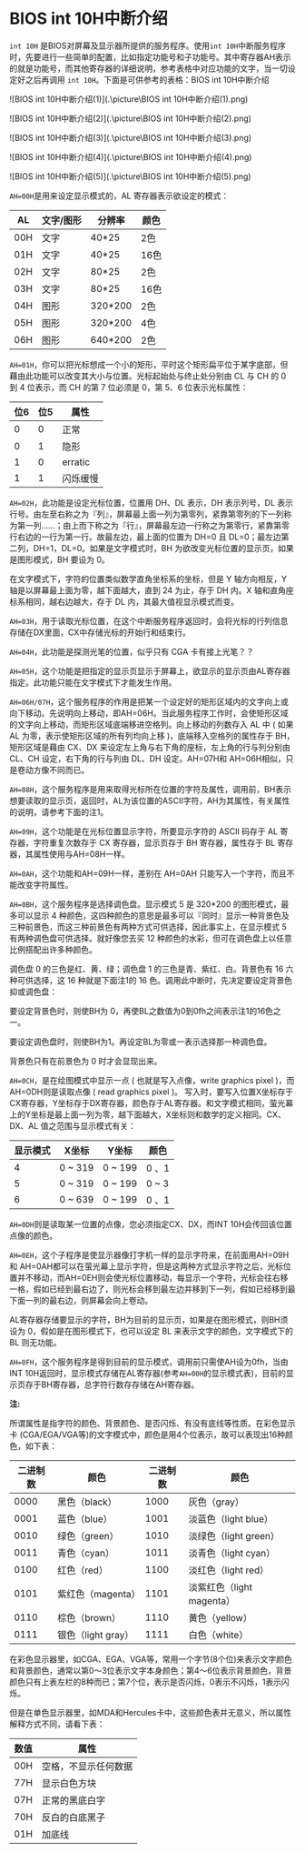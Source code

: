 # BIOS int 10H中断介绍

`int 10H` 是BIOS对屏幕及显示器所提供的服务程序。使用`int 10H`中断服务程序时，先要进行一些简单的配置，比如指定功能号和子功能号。其中寄存器AH表示的就是功能号，而其他寄存器的详细说明，参考表格中对应功能的文字，当一切设定好之后再调用 `int 10H`。下面是可供参考的表格：BIOS int 10H中断介绍

![BIOS int 10H中断介绍(1)](.\picture\BIOS int 10H中断介绍(1).png)

![BIOS int 10H中断介绍(2)](.\picture\BIOS int 10H中断介绍(2).png)

![BIOS int 10H中断介绍(3)](.\picture\BIOS int 10H中断介绍(3).png)

![BIOS int 10H中断介绍(4)](.\picture\BIOS int 10H中断介绍(4).png)

![BIOS int 10H中断介绍(5)](.\picture\BIOS int 10H中断介绍(5).png)



`AH=00H`是用来设定显示模式的，AL 寄存器表示欲设定的模式：

| AL   | 文字/图形 | 分辨率  | 颜色 |
| ---- | --------- | ------- | ---- |
| 00H  | 文字      | 40*25   | 2色  |
| 01H  | 文字      | 40*25   | 16色 |
| 02H  | 文字      | 80*25   | 2色  |
| 03H  | 文字      | 80*25   | 16色 |
| 04H  | 图形      | 320*200 | 2色  |
| 05H  | 图形      | 320*200 | 4色  |
| 06H  | 图形      | 640*200 | 2色  |



`AH=01H`，你可以把光标想成一个小的矩形，平时这个矩形扁平位于某字底部，但藉由此功能可以改变其大小与位置。光标起始处与终止处分别由 CL 与 CH 的 0 到 4 位表示，而 CH 的第 7 位必须是 0，第 5、6 位表示光标属性：

| 位6  | 位5  | 属性     |
| ---- | ---- | -------- |
| 0    | 0    | 正常     |
| 0    | 1    | 隐形     |
| 1    | 0    | erratic  |
| 1    | 1    | 闪烁缓慢 |



`AH=02H`，此功能是设定光标位置，位置用 DH、DL 表示，DH 表示列号，DL 表示行号。由左至右称之为『列』，屏幕最上面一列为第零列，紧靠第零列的下一列称为第一列……；由上而下称之为『行』，屏幕最左边一行称之为第零行，紧靠第零行右边的一行为第一行。故最左边，最上面的位置为 DH=0 且 DL=0；最左边第二列，DH=1，DL=0。如果是文字模式时，BH 为欲改变光标位置的显示页，如果是图形模式，BH 要设为 0。

在文字模式下，字符的位置类似数学直角坐标系的坐标，但是 Y 轴方向相反，Y 轴是以屏幕最上面为零，越下面越大，直到 24 为止，存于 DH 内。X 轴和直角座标系相同，越右边越大，存于 DL 内，其最大值视显示模式而变。

`AH=03H`，用于读取光标位置，在这个中断服务程序返回时，会将光标的行列信息存储在DX里面，CX中存储光标的开始行和结束行。

`AH=04H`，此功能是探测光笔的位置，似乎只有 CGA 卡有接上光笔？？

`AH=05H`，这个功能是把指定的显示页显示于屏幕上，欲显示的显示页由AL寄存器指定。此功能只能在文字模式下才能发生作用。

`AH=06H/07H`，这个服务程序的作用是把某一个设定好的矩形区域内的文字向上或向下移动。先说明向上移动，即AH=06H。当此服务程序工作时，会使矩形区域的文字向上移动，而矩形区域底端移进空格列。向上移动的列数存入 AL 中 ( 如果 AL 为零，表示使矩形区域的所有列均向上移 )，底端移入空格列的属性存于 BH，矩形区域是藉由 CX、DX 来设定左上角与右下角的座标，左上角的行与列分别由 CL、CH 设定，右下角的行与列由 DL、DH 设定。AH=07H和 AH=06H相似，只是卷动方像不同而已。

`AH=08H`，这个服务程序是用来取得光标所在位置的字符及属性，调用前，BH表示想要读取的显示页，返回时，AL为该位置的ASCII字符，AH为其属性，有关属性的说明，请参考下面的注1。

`AH=09H`，这个功能是在光标位置显示字符，所要显示字符的 ASCII 码存于 AL 寄存器，字符重复次数存于 CX 寄存器，显示页存于 BH 寄存器，属性存于 BL 寄存器，其属性使用与AH=08H一样。

`AH=0AH`，这个功能和AH=09H一样，差别在 AH=0AH 只能写入一个字符，而且不能改变字符属性。

`AH=0BH`，这个服务程序是选择调色盘。显示模式 5 是 320*200 的图形模式，最多可以显示 4 种颜色，这四种颜色的意思是最多可以『同时』显示一种背景色及三种前景色，而这三种前景色有两种方式可供选择，因此事实上，在显示模式 5 有两种调色盘可供选择。就好像您去买 12 种颜色的水彩，但可在调色盘上以任意比例搭配出许多种颜色。

调色盘 0 的三色是红、黄、绿；调色盘 1 的三色是青、紫红、白。背景色有 16 六种可供选择，这 16 种就是下面注1的 16 色。调用此中断时，先决定要设定背景色抑或调色盘：

要设定背景色时，则使BH为 0，再使BL之数值为0到0fh之间表示注1的16色之一。

要设定调色盘时，则使BH为1。再设定BL为零或一表示选择那一种调色盘。

背景色只有在前景色为 0 时才会显现出来。

`AH=0CH`，是在绘图模式中显示一点 ( 也就是写入点像，write graphics pixel )，而 AH=0DH则是读取点像 ( read graphics pixel )。
写入时，要写入位置X坐标存于CX寄存器，Y坐标存于DX寄存器，颜色存于AL寄存器。和文字模式相同，萤光幕上的Y坐标是最上面一列为零，越下面越大，X坐标则和数学的定义相同。CX、DX、AL 值之范围与显示模式有关：

| 显示模式 | X坐标   | Y坐标   | 颜色  |
| -------- | ------- | ------- | ----- |
| 4        | 0 ~ 319 | 0 ~ 199 | 0 、1 |
| 5        | 0 ~ 319 | 0 ~ 199 | 0 ~ 3 |
| 6        | 0 ~ 639 | 0 ~ 199 | 0 、1 |

`AH=0DH`则是读取某一位置的点像，您必须指定CX、DX，而INT 10H会传回该位置点像的颜色。

`AH=0EH`，这个子程序是使显示器像打字机一样的显示字符来，在前面用AH=09H和 AH=0AH都可以在萤光幕上显示字符，但是这两种方式显示字符之后，光标位置并不移动，而AH=0EH则会使光标位置移动，每显示一个字符，光标会往右移一格，假如已经到最右边了，则光标会移到最左边并移到下一列，假如已经移到最下面一列的最右边，则屏幕会向上卷动。

AL寄存器存储要显示的字符，BH为目前的显示页，如果是在图形模式，则BH须设为 0，假如是在图形模式下，也可以设定 BL 来表示文字的颜色，文字模式下的 BL 则无功能。

`AH=0FH`，这个服务程序是得到目前的显示模式，调用前只需使AH设为0fh，当由INT 10H返回时，显示模式存储在AL寄存器(参考`AH=00H`的显示模式表)，目前的显示页存于BH寄存器，总字符行数存存储在AH寄存器。

**注:**

​     所谓属性是指字符的颜色、背景颜色、是否闪烁、有没有底线等性质。在彩色显示卡 (CGA/EGA/VGA等)的文字模式中，颜色是用4个位表示，故可以表现出16种颜色，如下表：

| 二进制数 | 颜色               | 二进制数 | 颜色                      |
| -------- | ------------------ | -------- | ------------------------- |
| 0000     | 黑色（black）      | 1000     | 灰色（gray）              |
| 0001     | 蓝色（blue）       | 1001     | 淡蓝色（light blue）      |
| 0010     | 绿色（green）      | 1010     | 淡绿色（light green）     |
| 0011     | 青色（cyan）       | 1011     | 淡青色（light cyan）      |
| 0100     | 红色（red）        | 1100     | 淡红色（light red）       |
| 0101     | 紫红色（magenta）  | 1101     | 淡紫红色（light magenta） |
| 0110     | 棕色（brown）      | 1110     | 黄色（yellow）            |
| 0111     | 银色（light gray） | 1111     | 白色（white）             |



在彩色显示器里，如CGA、EGA、VGA等，常用一个字节(8个位)来表示文字颜色和背景颜色，通常以第0～3位表示文字本身颜色；第4～6位表示背景颜色，背景颜色只有上表左栏的8种而已；第7个位，表示是否闪烁，0表示不闪烁，1表示闪烁。

但是在单色显示器里，如MDA和Hercules卡中，这些颜色表并无意义，所以属性解释方式不同，请看下表：

| 数值 | 属性                 |
| ---- | -------------------- |
| 00H  | 空格，不显示任何数据 |
| 77H  | 显示白色方块         |
| 07H  | 正常的黑底白字       |
| 70H  | 反白的白底黑子       |
| 01H  | 加底线               |

